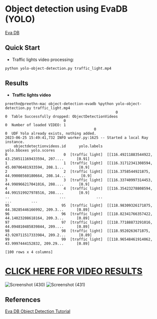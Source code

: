 # Object detection using EvaDB (YOLO)
[Eva DB](https://github.com/georgia-tech-db/eva)

## Quick Start

- Traffic lights video processing:

```shell
python yolo-object-detection.py traffic_light.mp4
```


## Results

- **Traffic lights video**
```
preethn@preethn-mac object-detection-evadb %python yolo-object-detection.py traffic_light.mp4
                                                   0
0  Table Successfully dropped: ObjectDetectionVideos
                           0
0  Number of loaded VIDEO: 1
                                         0
0  UDF Yolo already exists, nothing added.
2023-06-25 15:49:41,732 INFO worker.py:1625 -- Started a local Ray instance.
    objectdetectionvideos.id      yolo.labels                                        yolo.bboxes yolo.scores
0                          0  [traffic light]  [[116.49211883544922, 43.250511169433594, 207....      [0.91]
1                          1  [traffic light]  [[116.31712341308594, 45.00706481933594, 208.1...       [0.9]
2                          2  [traffic light]  [[116.3758544921875, 44.99008560180664, 208.14...       [0.9]
3                          3  [traffic light]  [[116.33740997314453, 44.998966217041016, 208....       [0.9]
4                          4  [traffic light]  [[116.35423278808594, 44.991519927978516, 208....       [0.9]
..                       ...              ...                                                ...         ...
95                        95  [traffic light]  [[118.98309326171875, 44.38285446166992, 209.3...      [0.89]
96                        96  [traffic light]  [[118.82341766357422, 44.14023208618164, 209.3...      [0.89]
97                        97  [traffic light]  [[118.77188873291016, 44.094810485839844, 209....      [0.89]
98                        98  [traffic light]  [[118.9520263671875, 43.920711517333984, 209.2...      [0.89]
99                        99  [traffic light]  [[118.96548461914062, 43.9997444152832, 209.29...      [0.89]

[100 rows x 4 columns]
```

# [CLICK HERE FOR VIDEO RESULTS](https://drive.google.com/file/d/1RsUQzldYsdCq8vzcg3HFP-_pCxb-BeAI/view?usp=sharing)
![Screenshot (430)](https://github.com/Preethi1609/object-detection-evadb/assets/80187583/6efcd8b0-cf3a-42c3-b13e-03d977b36c72)
![Screenshot (431)](https://github.com/Preethi1609/object-detection-evadb/assets/80187583/023b979b-9a72-4acb-920a-dfacb8222739)



## References
[Eva DB Object Detection Tutorial](https://colab.research.google.com/github/georgia-tech-db/eva/blob/master/tutorials/02-object-detection.ipynb)
